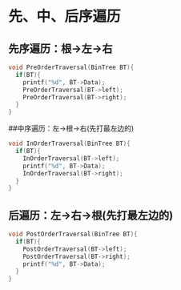 # 先、中、后序遍历

## 先序遍历：根->左->右

```c
void PreOrderTraversal(BinTree BT){
  if(BT){
    printf("%d", BT->Data);
    PreOrderTraversal(BT->left);
    PreOrderTraversal(BT->right);
  }
}
```

##中序遍历：左->根->右(先打最左边的)

```c
void InOrderTraversal(BinTree BT){
  if(BT){
    InOrderTraversal(BT->left);
    printf("%d", BT->Data);
    InOrderTraversal(BT->right);
  }
}
```

## 后遍历：左->右->根(先打最左边的)

```c
void PostOrderTraversal(BinTree BT){
  if(BT){
    PostOrderTraversal(BT->left);
    PostOrderTraversal(BT->right);
    printf("%d", BT->Data);
  }
}
```

